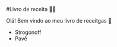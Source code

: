 #Livro de receita :woman_cook:

Olá! Bem vindo ao meu livro de receitgas :call_me_hand:

- Strogonoff 
- Pavê
